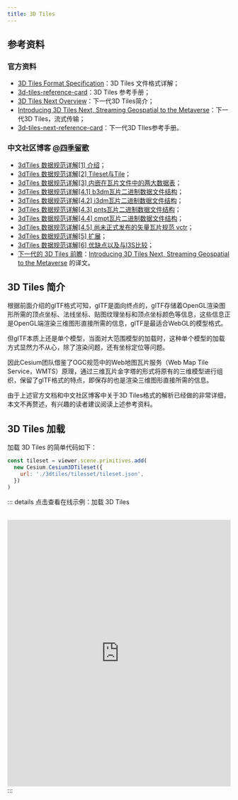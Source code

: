 ```yaml
---
title: 3D Tiles
---
```


## 参考资料

### 官方资料
- [3D Tiles Format Specification](https://github.com/CesiumGS/3d-tiles/tree/main/specification)：3D Tiles 文件格式详解；
- [3d-tiles-reference-card](https://github.com/CesiumGS/3d-tiles/blob/main/3d-tiles-reference-card.pdf)：3D Tiles 参考手册；
- [3D Tiles Next Overview](https://github.com/CesiumGS/3d-tiles/tree/main/next)：下一代3D Tiles简介；
- [Introducing 3D Tiles Next, Streaming Geospatial to the Metaverse](https://cesium.com/blog/2021/11/10/introducing-3d-tiles-next/)：下一代3D Tiles，流式传输；
- [3d-tiles-next-reference-card](https://github.com/CesiumGS/3d-tiles/blob/main/next/3d-tiles-next-reference-card.pdf)：下一代3D TIles参考手册。
### 中文社区博客 [@四季留歌](https://www.cnblogs.com/onsummer/)
- [3dTiles 数据规范详解[1] 介绍](https://www.cnblogs.com/onsummer/p/12799366.html)；
- [3dTiles 数据规范详解[2] Tileset与Tile](https://www.cnblogs.com/onsummer/p/13128682.html)；
- [3dTiles 数据规范详解[3] 内嵌在瓦片文件中的两大数据表](https://www.cnblogs.com/onsummer/p/13200906.html)；
- [3dTiles 数据规范详解[4.1] b3dm瓦片二进制数据文件结构](https://www.cnblogs.com/onsummer/p/13252896.html)；
- [3dTiles 数据规范详解[4.2] i3dm瓦片二进制数据文件结构](https://www.cnblogs.com/onsummer/p/13252897.html)；
- [3dTiles 数据规范详解[4.3] pnts瓦片二进制数据文件结构](https://www.cnblogs.com/onsummer/p/13252898.html)；
- [3dTiles 数据规范详解[4.4] cmpt瓦片二进制数据文件结构](https://www.cnblogs.com/onsummer/p/13296885.html)；
- [3dTiles 数据规范详解[4.5] 尚未正式发布的矢量瓦片规范 vctr](https://www.cnblogs.com/onsummer/p/13296887.html)；
- [3dTiles 数据规范详解[5] 扩展](https://www.cnblogs.com/onsummer/p/14886996.html)；
- [3dTiles 数据规范详解[6] 优缺点以及与I3S比较](https://www.cnblogs.com/onsummer/p/15559350.html)；
- [下一代的 3D Tiles 前瞻](https://www.cnblogs.com/onsummer/p/15596476.html)：[Introducing 3D Tiles Next, Streaming Geospatial to the Metaverse](https://cesium.com/blog/2021/11/10/introducing-3d-tiles-next/) 的译文。

## 3D Tiles 简介

根据前面介绍的glTF格式可知，glTF是面向终点的，glTF存储着OpenGL渲染图形所需的顶点坐标、法线坐标、贴图纹理坐标和顶点坐标颜色等信息，这些信息正是OpenGL端渲染三维图形直接所需的信息，glTF是最适合WebGL的模型格式。

但glTF本质上还是单个模型，当面对大范围模型的加载时，这种单个模型的加载方式显然力不从心，除了渲染问题，还有坐标定位等问题。

因此Cesium团队借鉴了OGC规范中的Web地图瓦片服务（Web Map Tile Service，WMTS）原理，通过三维瓦片金字塔的形式将原有的三维模型进行组织，保留了glTF格式的特点，即保存的也是渲染三维图形直接所需的信息。

由于上述官方文档和中文社区博客中关于3D Tiles格式的解析已经做的非常详细，本文不再赘述，有兴趣的读者建议阅读上述参考资料。

## 3D Tiles 加载

加载 3D Tiles 的简单代码如下：

```javascript
const tileset = viewer.scene.primitives.add(
  new Cesium.Cesium3DTileset({
    url: './3dtiles/tilesset/tileset.json',
  })
)
```

::: details 点击查看在线示例：加载 3D Tiles

<br/>
 <iframe
 height=600 
 width=100% 
 src="https://syzdev.cn/cesium-docs-demo/3dtiles.html" 
 frameborder=0 >
 </iframe>
:::